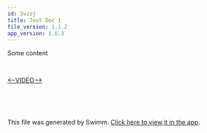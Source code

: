 ```yaml
---
id: 3vzzj
title: Test Doc 1
file_version: 1.1.2
app_version: 1.6.3
---
```


Some content

<br/>

[<--VIDEO-->](https://www.youtube.com/watch?v=uCHuTxVYtsk)

<br/>

<br/>

<br/>

This file was generated by Swimm. [Click here to view it in the app](https://swimm-web-app.web.app/repos/Z2l0aHViJTNBJTNBY3NoYXJwLXNoYXVsLXRlc3QlM0ElM0Fzd2ltbWlv/docs/3vzzj).

